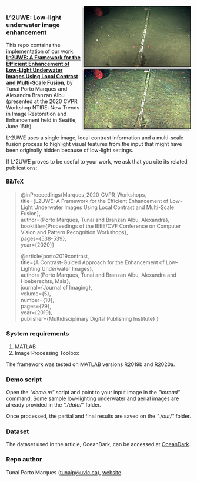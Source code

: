 <img height="343px" width="300px" align="right" src="https://github.com/tunai/storage/blob/master/images/l2uwe/thumbnail.png?raw=true">  

### L^2UWE: Low-light underwater image enhancement

This repo contains the implementation of our work: [**L^2UWE: A Framework for the Efficient Enhancement of Low-Light Underwater Images Using Local Contrast and Multi-Scale Fusion**](https://openaccess.thecvf.com/content_CVPRW_2020/html/w31/Marques_L2UWE_A_Framework_for_the_Efficient_Enhancement_of_Low-Light_Underwater_CVPRW_2020_paper.html), by Tunai Porto Marques and Alexandra Branzan Albu (presented at the 2020 CVPR Workshop NTIRE: New Trends in Image Restoration and Enhancement held in Seattle, June 15th).

L^2UWE uses a single image, local contrast information and a multi-scale fusion process to highlight visual features from the input that might have been originally hidden because of low-light settings.

If L^2UWE proves to be useful to your work, we ask that you cite its related publications:



#### BibTeX

>    @inProceedings{Marques_2020_CVPR_Workshops,    
>      title={L2UWE: A Framework for the Efficient Enhancement of Low-Light Underwater Images Using Local Contrast and Multi-Scale Fusion},    
>      author={Porto Marques, Tunai and Branzan Albu, Alexandra},    
>      booktitle={Proceedings of the IEEE/CVF Conference on Computer Vision and Pattern Recognition Workshops},   
>      pages={538-539},   
>      year={2020}}
>
>    @article{porto2019contrast,    
>      title={A Contrast-Guided Approach for the Enhancement of Low-Lighting Underwater Images},    
>      author={Porto Marques, Tunai and Branzan Albu, Alexandra and Hoeberechts, Maia},    
>      journal={Journal of Imaging},      
>      volume={5},  
>      number={10},  
>      pages={79},  
>      year={2019},  
>      publisher={Multidisciplinary Digital Publishing Institute} }

### System requirements

1. MATLAB 
2. Image Processing Toolbox 

The framework was tested on MATLAB versions R2019b and R2020a.

### Demo script

Open the *"demo.m"* script and point to your input image in the *"imread"* command. Some sample low-lighting underwater and aerial images are already provided in the *"./data/"* folder. 

Once processed, the partial and final results are saved on the *"./out/"* folder.

### Dataset

The dataset used in the article, OceanDark, can be accessed at [OceanDark](https://sites.google.com/view/oceandark/home).

### Repo author

Tunai Porto Marques (tunaip@uvic.ca), [website](https://www.tunaimarques.com) 



